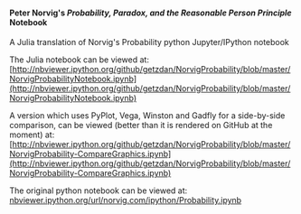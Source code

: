 #### Peter Norvig's *Probability, Paradox, and the Reasonable Person Principle* Notebook
A Julia translation of Norvig's Probability python Jupyter/IPython notebook

The Julia notebook can be viewed at:
[http://nbviewer.ipython.org/github/getzdan/NorvigProbability/blob/master/NorvigProbabilityNotebook.ipynb](http://nbviewer.ipython.org/github/getzdan/NorvigProbability/blob/master/NorvigProbabilityNotebook.ipynb)

A version which uses PyPlot, Vega, Winston and Gadfly for a side-by-side comparison, can be viewed (better than it is rendered on GitHub at the moment) at:
[http://nbviewer.ipython.org/github/getzdan/NorvigProbability/blob/master/NorvigProbability-CompareGraphics.ipynb](http://nbviewer.ipython.org/github/getzdan/NorvigProbability/blob/master/NorvigProbability-CompareGraphics.ipynb)

The original python notebook can be viewed at:
[nbviewer.ipython.org/url/norvig.com/ipython/Probability.ipynb](nbviewer.ipython.org/url/norvig.com/ipython/Probability.ipynb)
